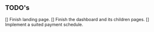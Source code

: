 ## TODO's

[] Finish landing page.
[] Finish the dashboard and its children pages.
[] Implement a suited payment schedule.
